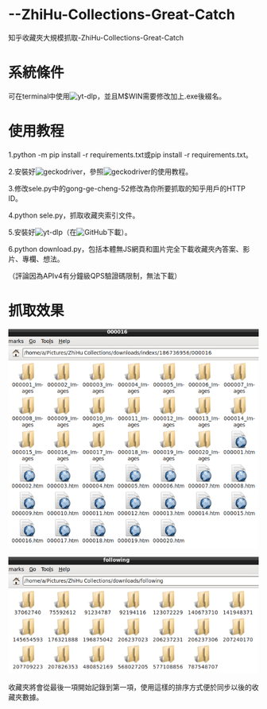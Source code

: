 # --ZhiHu-Collections-Great-Catch
知乎收藏夾大規模抓取-ZhiHu-Collections-Great-Catch

# 系統條件

可在terminal中使用![yt-dlp](https://github.com/yt-dlp/yt-dlp)，並且M$WIN需要修改加上.exe後綴名。

# 使用教程

1.python -m pip install -r requirements.txt或pip install -r requirements.txt。

2.安裝好![geckodriver](https://github.com/mozilla/geckodriver)，參照![geckodriver](https://github.com/mozilla/geckodriver)的使用教程。

3.修改sele.py中的gong-ge-cheng-52修改為你所要抓取的知乎用戶的HTTP ID。

4.python sele.py，抓取收藏夾索引文件。

5.安裝好![yt-dlp](https://github.com/yt-dlp/yt-dlp)（在![GitHub](https://github.com/yt-dlp/yt-dlp)下載）。

6.python download.py，包括本體無JS網頁和圖片完全下載收藏夾內答案、影片、專欄、想法。

（評論因為APIv4有分鐘級QPS驗證碼限制，無法下載）

# 抓取效果

![effect_1.png](effect_1.png)

![effect_2.png](effect_2.png)

收藏夾將會從最後一項開始記錄到第一項，使用這樣的排序方式便於同步以後的收藏夾數據。
